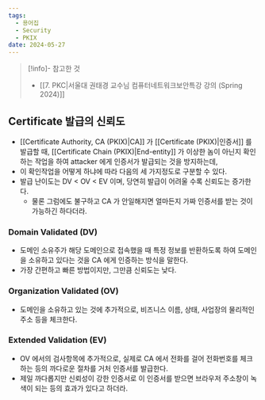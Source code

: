 ```yaml
---
tags:
  - 용어집
  - Security
  - PKIX
date: 2024-05-27
---
```

> [!info]- 참고한 것
> - [[7. PKC|서울대 권태경 교수님 컴퓨터네트워크보안특강 강의 (Spring 2024)]]

## Certificate 발급의 신뢰도

- [[Certificate Authority, CA (PKIX)|CA]] 가 [[Certificate (PKIX)|인증서]] 를 발급할 때, [[Certificate Chain (PKIX)|End-entity]] 가 이상한 놈이 아닌지 확인하는 작업을 하여 attacker 에게 인증서가 발급되는 것을 방지하는데,
- 이 확인작업을 어떻게 하냐에 따라 다음의 세 가지정도로 구분할 수 있다.
- 발급 난이도는 DV < OV < EV 이며, 당연히 발급이 어려울 수록 신뢰도는 증가한다.
	- 물론 그럼에도 불구하고 CA 가 안일해지면 얼마든지 가짜 인증서를 받는 것이 가능하긴 하다더라.

### Domain Validated (DV)

- 도메인 소유주가 해당 도메인으로 접속했을 때 특정 정보를 반환하도록 하여 도메인을 소유하고 있다는 것을 CA 에게 인증하는 방식을 말한다.
- 가장 간편하고 빠른 방법이지만, 그만큼 신뢰도는 낮다.

### Organization Validated (OV)

- 도메인을 소유하고 있는 것에 추가적으로, 비즈니스 이름, 상태, 사업장의 물리적인 주소 등을 체크한다.

### Extended Validation (EV)

- OV 에서의 검사항목에 추가적으로, 실제로 CA 에서 전화를 걸어 전화번호를 체크하는 등의 까다로운 절차를 거처 인증서를 발급한다.
- 제일 까다롭지만 신뢰성이 강한 인증서로 이 인증서를 받으면 브라우저 주소창이 녹색이 되는 등의 효과가 있다고 하더라.

